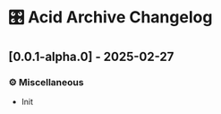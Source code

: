 # 🎛️ Acid Archive Changelog
## [0.0.1-alpha.0] - 2025-02-27

### ⚙️ Miscellaneous

- Init



<!-- generated by git-cliff -->
